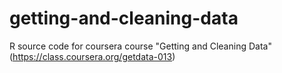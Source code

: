 # getting-and-cleaning-data
R source code for coursera course "Getting and Cleaning Data" (https://class.coursera.org/getdata-013)
